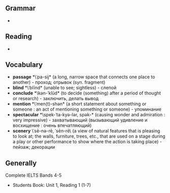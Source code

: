 ## Grammar
-


## Reading
-


## Vocabulary
- **passage** *\ˈpa-sij\* (a long, narrow space that connects one place to another) - проход; отрывок (syn. fragment)
- **blind** *\ˈblīnd\* (unable to see; sightless) - слепой
- **conclude** *\kən-ˈklüd\* (to decide (something) after a period of thought or research) - заключить, делать вывод
- **mention** *\ˈmen(t)-shən\* (a short statement about something or someone : an act of mentioning something or someone) - упоминание
- **spectacular** *\spek-ˈta-kyə-lər, spək-\* (causing wonder and admiration : very impressive) - захватывающий (вызывающий удивление и восхищение : очень впечатляющий)
- **scenery** \ˈsē-nə-rē, ˈsēn-rē\ (a view of natural features that is pleasing to look at; the walls, furniture, trees, etc., that are used on a stage during a play or other performance to show where the action is taking place) - пейзаж; декорации


## Generally

Complete IELTS Bands 4-5
- Students Book: Unit 1, Reading 1 (1-7)